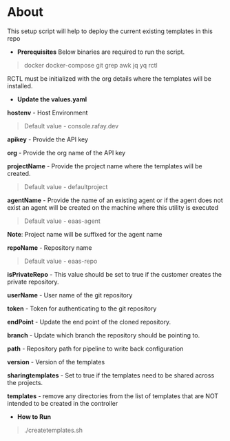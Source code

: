 # About

This setup script will help to deploy the current existing templates in this repo

- **Prerequisites**
Below binaries are required to run the script.
> docker docker-compose git grep awk jq yq rctl

RCTL must be initialized with the org details where the templates will be installed.

- **Update the values.yaml**

**hostenv** - Host Environment
> Default value - console.rafay.dev

**apikey** - Provide the API key

**org** - Provide the org name of the API key

**projectName** - Provide the project name where the templates will be created. 
> Default value - defaultproject

**agentName** - Provide the name of an existing agent or if the agent does not exist an agent will be created on the machine where this utility is executed
> Default value - eaas-agent

**Note**: Project name will be suffixed for the agent name

**repoName** - Repository name
> Default value - eaas-repo

**isPrivateRepo** - This value should be set to true if the customer creates the private repository.

**userName** - User name of the git repository

**token** - Token for authenticating to the git repository

**endPoint** - Update the end point of the cloned repository.

**branch** - Update which branch the repository should be pointing to.

**path** - Repository path for pipeline to write back configuration

**version** - Version of the templates

**sharingtemplates** - Set to true if the templates need to be shared across the projects.

**templates** - remove any directories from the list of templates that are NOT intended to be created in the controller

- **How to Run**
> ./createtemplates.sh
